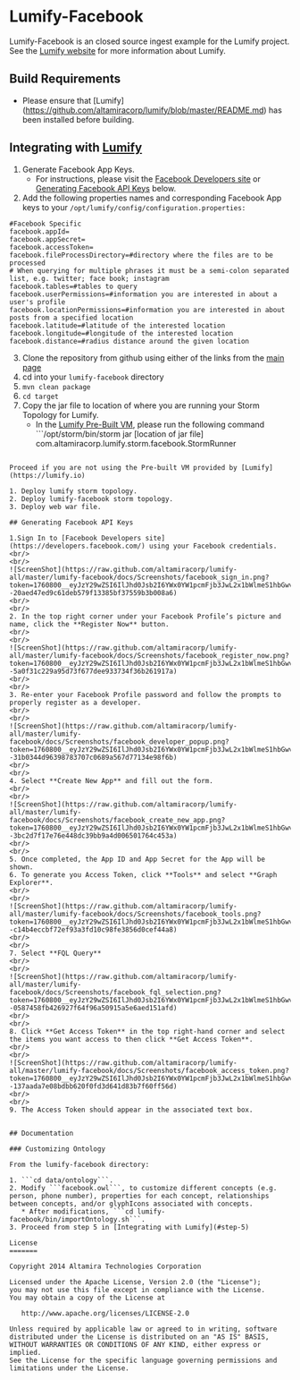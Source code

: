 # Lumify-Facebook

Lumify-Facebook is an closed source ingest example for the Lumify project. See the [Lumify website](http://lumify.io) for more information about Lumify.

## Build Requirements

* Please ensure that [Lumify] (https://github.com/altamiracorp/lumify/blob/master/README.md) has been installed before building.

## Integrating with [Lumify](https://lumify.io)

1. Generate Facebook App Keys.
   * For instructions, please visit the [Facebook Developers site](https://developers.facebook.com/) or [Generating Facebook API Keys](#generating-facebook-api-keys) below.
2. Add the following properties names and corresponding Facebook App keys to your ```/opt/lumify/config/configuration.properties:```

```
#Facebook Specific
facebook.appId=
facebook.appSecret=
facebook.accessToken=
facebook.fileProcessDirectory=#directory where the files are to be processed
# When querying for multiple phrases it must be a semi-colon separated list, e.g. twitter; face book; instagram
facebook.tables=#tables to query 
facebook.userPermissions=#information you are interested in about a user's profile
facebook.locationPermissions=#information you are interested in about posts from a specified location
facebook.latitude=#latitude of the interested location
facebook.longitude=#longitude of the interested location
facebook.distance=#radius distance around the given location
```

3. Clone the repository from github using either of the links from the [main page](https://github.com/altamiracorp/lumify-facebook)
4. cd into your ```lumify-facebook``` directory
5. <a name="step-5"/>```mvn clean package```
6. ```cd target```
7. Copy the jar file to location of where you are running your Storm Topology for Lumify.
   * In the [Lumify Pre-Built VM](https://github.com/altamiracorp/lumify/blob/master/docs/PREBUILT_VM.md), please run the following command ```/opt/storm/bin/storm jar
   [location of jar file]
   com.altamiracorp.lumify.storm.facebook.StormRunner
```

Proceed if you are not using the Pre-built VM provided by [Lumify](https://lumify.io)

1. Deploy lumify storm topology.
2. Deploy lumify-facebook storm topology.
3. Deploy web war file.

## Generating Facebook API Keys

1.Sign In to [Facebook Developers site](https://developers.facebook.com/) using your Facebook credentials.
<br/>
<br/>
![ScreenShot](https://raw.github.com/altamiracorp/lumify-all/master/lumify-facebook/docs/Screenshots/facebook_sign_in.png?token=1760800__eyJzY29wZSI6IlJhd0Jsb2I6YWx0YW1pcmFjb3JwL2x1bWlmeS1hbGwvbWFzdGVyL2x1bWlmeS1mYWNlYm9vay9kb2NzL1NjcmVlbnNob3RzL2ZhY2Vib29rX3NpZ25faW4ucG5nIiwiZXhwaXJlcyI6MTM4OTczNTQyN30%3D--20aed47ed9c61deb579f13385bf37559b3b008a6)
<br/>
<br/>
2. In the top right corner under your Facebook Profile’s picture and name, click the **Register Now** button.
<br/>
<br/>
![ScreenShot](https://raw.github.com/altamiracorp/lumify-all/master/lumify-facebook/docs/Screenshots/facebook_register_now.png?token=1760800__eyJzY29wZSI6IlJhd0Jsb2I6YWx0YW1pcmFjb3JwL2x1bWlmeS1hbGwvbWFzdGVyL2x1bWlmeS1mYWNlYm9vay9kb2NzL1NjcmVlbnNob3RzL2ZhY2Vib29rX3JlZ2lzdGVyX25vdy5wbmciLCJleHBpcmVzIjoxMzg5NzM1MzY0fQ%3D%3D--5a0f31c229a95d73f677dee933734f36b261917a)
<br/>
<br/>
3. Re-enter your Facebook Profile password and follow the prompts to properly register as a developer.
<br/>
<br/>
![ScreenShot](https://raw.github.com/altamiracorp/lumify-all/master/lumify-facebook/docs/Screenshots/facebook_developer_popup.png?token=1760800__eyJzY29wZSI6IlJhd0Jsb2I6YWx0YW1pcmFjb3JwL2x1bWlmeS1hbGwvbWFzdGVyL2x1bWlmeS1mYWNlYm9vay9kb2NzL1NjcmVlbnNob3RzL2ZhY2Vib29rX2RldmVsb3Blcl9wb3B1cC5wbmciLCJleHBpcmVzIjoxMzg5NzM1MzIwfQ%3D%3D--31b0344d96398783707c0689a567d77134e98f6b)
<br/>
<br/>
4. Select **Create New App** and fill out the form.
<br/>
<br/>
![ScreenShot](https://raw.github.com/altamiracorp/lumify-all/master/lumify-facebook/docs/Screenshots/facebook_create_new_app.png?token=1760800__eyJzY29wZSI6IlJhd0Jsb2I6YWx0YW1pcmFjb3JwL2x1bWlmeS1hbGwvbWFzdGVyL2x1bWlmeS1mYWNlYm9vay9kb2NzL1NjcmVlbnNob3RzL2ZhY2Vib29rX2NyZWF0ZV9uZXdfYXBwLnBuZyIsImV4cGlyZXMiOjEzODk3MzUyNzV9--3bc2d7f17e76e448dc39bb9a4d006501764c453a)
<br/>
<br/>
5. Once completed, the App ID and App Secret for the App will be shown.
6. To generate you Access Token, click **Tools** and select **Graph Explorer**.
<br/>
<br/>
![ScreenShot](https://raw.github.com/altamiracorp/lumify-all/master/lumify-facebook/docs/Screenshots/facebook_tools.png?token=1760800__eyJzY29wZSI6IlJhd0Jsb2I6YWx0YW1pcmFjb3JwL2x1bWlmeS1hbGwvbWFzdGVyL2x1bWlmeS1mYWNlYm9vay9kb2NzL1NjcmVlbnNob3RzL2ZhY2Vib29rX3Rvb2xzLnBuZyIsImV4cGlyZXMiOjEzODk3MzU0NDV9--c14b4eccbf72ef93a3fd10c98fe3856d0cef44a8)
<br/>
<br/>
7. Select **FQL Query**
<br/>
<br/>
![ScreenShot](https://raw.github.com/altamiracorp/lumify-all/master/lumify-facebook/docs/Screenshots/facebook_fql_selection.png?token=1760800__eyJzY29wZSI6IlJhd0Jsb2I6YWx0YW1pcmFjb3JwL2x1bWlmeS1hbGwvbWFzdGVyL2x1bWlmeS1mYWNlYm9vay9kb2NzL1NjcmVlbnNob3RzL2ZhY2Vib29rX2ZxbF9zZWxlY3Rpb24ucG5nIiwiZXhwaXJlcyI6MTM4OTczNTM0MX0%3D--0587458fb426927f64f96a50915a5e6aed151afd)
<br/>
<br/>
8. Click **Get Access Token** in the top right-hand corner and select the items you want access to then click **Get Access Token**.
<br/>
<br/>
![ScreenShot](https://raw.github.com/altamiracorp/lumify-all/master/lumify-facebook/docs/Screenshots/facebook_access_token.png?token=1760800__eyJzY29wZSI6IlJhd0Jsb2I6YWx0YW1pcmFjb3JwL2x1bWlmeS1hbGwvbWFzdGVyL2x1bWlmeS1mYWNlYm9vay9kb2NzL1NjcmVlbnNob3RzL2ZhY2Vib29rX2FjY2Vzc190b2tlbi5wbmciLCJleHBpcmVzIjoxMzg5NzM1MjAzfQ%3D%3D--137aada7e08bdbb620f0fd3d641d83b7f60ff56d)
<br/>
<br/>
9. The Access Token should appear in the associated text box.


## Documentation

### Customizing Ontology

From the lumify-facebook directory:

1. ```cd data/ontology```.
2. Modify ```facebook.owl```, to customize different concepts (e.g. person, phone number), properties for each concept, relationships between concepts, and/or glyphIcons associated with concepts.
   * After modifications, ```cd lumify-facebook/bin/importOntology.sh```.
3. Proceed from step 5 in [Integrating with Lumify](#step-5)

License
=======

Copyright 2014 Altamira Technologies Corporation

Licensed under the Apache License, Version 2.0 (the "License");
you may not use this file except in compliance with the License.
You may obtain a copy of the License at

   http://www.apache.org/licenses/LICENSE-2.0

Unless required by applicable law or agreed to in writing, software
distributed under the License is distributed on an "AS IS" BASIS,
WITHOUT WARRANTIES OR CONDITIONS OF ANY KIND, either express or implied.
See the License for the specific language governing permissions and
limitations under the License.
